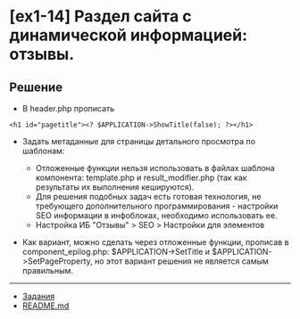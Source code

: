 # [ex1-14] Раздел сайта с динамической информацией: отзывы.

## Решение

* В header.php прописать 
````
<h1 id="pagetitle"><? $APPLICATION->ShowTitle(false); ?></h1>
````

* Задать метаданные для страницы детального просмотра по шаблонам:
    * Отложенные функции нельзя использовать в файлах шаблона компонента: template.php и result_modifier.php (так как результаты их выполнения кешируются).
    * Для решения подобных задач есть готовая технология, не требующего дополнительного программирования - настройки SEO информации в инфоблоках, необходимо использовать ее.
    * Настройка ИБ "Отзывы" > SEO > Настройки для элементов
    
* Как вариант, можно сделать через отложенные функции, прописав в component_epilog.php: $APPLICATION->SetTitle и $APPLICATION->SetPageProperty, но этот вариант решения не является самым правильным.

____
* [Задания](tasks.md)
* [README.md](../../README.md)